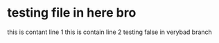 # testing file in here bro
this is contant line 1
this is contain line 2
testing false in verybad branch
